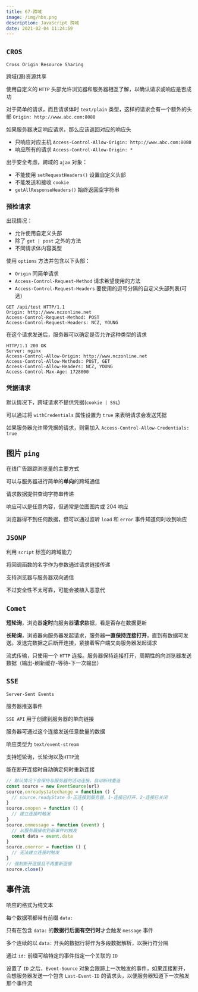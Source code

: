 ```yaml
---
title: 67-跨域
image: /img/hbs.png
description: JavaScript 跨域
date: 2021-02-04 11:24:59
---
```



## `CROS`

`Cross Origin Resource Sharing`

跨域(源)资源共享

使用自定义的 `HTTP` 头部允许浏览器和服务器相互了解，以确认请求或响应是否成功

对于简单的请求，而且请求体时 `text/plain` 类型，这样的请求会有一个额外的头部 `Origin: http://www.abc.com:8080`

如果服务器决定响应请求，那么应该返回对应的响应头
  - 只响应对应主机 `Access-Control-Allow-Origin: http://www.abc.com:8080`
  - 响应所有的请求 `Access-Control-Allow-Origin: *`

出于安全考虑，跨域的 `ajax` 对象：
  - 不能使用 `setRequestHeaders()` 设置自定义头部
  - 不能发送和接收 `cookie`
  - `getAllResponseHeaders()` 始终返回空字符串

### 预检请求

出现情况：
  - 允许使用自定义头部
  - 除了 `get | post` 之外的方法
  - 不同请求体内容类型

使用 `options` 方法并包含以下头部：
  - `Origin` 同简单请求
  - `Access-Control-Request-Method` 请求希望使用的方法
  - `Access-Control-Request-Headers` 要使用的逗号分隔的自定义头部列表(可选)

```http
GET /api/test HTTP/1.1
Origin: http://www.nczonline.net
Access-Control-Request-Method: POST
Access-Control-Request-Headers: NCZ, YOUNG
```

在这个请求发送后，服务器可以确定是否允许这种类型的请求

```http
HTTP/1.1 200 OK
Server: nginx
Access-Control-Allow-Origin: http://www.nczonline.net
Access-Control-Allow-Methods: POST, GET
Access-Control-Allow-Headers: NCZ, YOUNG
Access-Control-Max-Age: 1728000
```

### 凭据请求

默认情况下，跨域请求不提供凭据(`cookie | SSL`)

可以通过将 `withCredentials` 属性设置为 `true` 来表明请求会发送凭据

如果服务器允许带凭据的请求，则需加入 `Access-Control-Allow-Credentials: true`

## 图片 `ping`

在线广告跟踪浏览量的主要方式

可以与服务器进行简单的**单向**的跨域通信

请求数据提供查询字符串传递

响应可以是任意内容，但通常是位图图片或 204 响应

浏览器得不到任何数据，但可以通过监听 `load` 和 `error` 事件知道何时收到响应

## `JSONP`

利用 `script` 标签的跨域能力

将回调函数的名字作为参数通过请求链接传递

支持浏览器与服务器双向通信

不过安全性不太可靠，可能会被植入恶意代

## `Comet`

**短轮询**，浏览器**定时**向服务器**请求**数据，看是否存在数据更新

**长轮询**，浏览器向服务器发起请求，服务器**一直保持连接打开**，直到有数据可发送。发送完数据之后断开连接，紧接着客户端又向服务器发起请求

流式传输，只使用一个 `HTTP` 连接。服务器保持连接打开，周期性的向浏览器发送数据（输出-刷新缓存-等待-下一次输出）

## `SSE`

`Server-Sent Events`

服务器推送事件

`SSE API` 用于创建到服务器的单向链接

服务器可通过这个连接发送任意数量的数据

响应类型为 `text/event-stream`

支持短轮询，长轮询以及`HTTP`流

能在断开连接时自动确定何时重新连接

```js
// 默认情况下会保持与服务器的活动连接，自动断线重连
const source = new EventSource(url)
source.onreadystatechange = function () {
  // source.readyState 0-正连接到服务器，1-连接已打开，2-连接已关闭
}
source.onopen = function () {
  // 建立连接时触发
}
source.onmessage = function (event) {
  // 从服务器接收到新事件时触发
  const data = event.data
}
source.onerror = function () {
  // 无法建立连接时触发
}
// 强制断开连接且不再重新连接
source.close()
```

## 事件流

响应的格式为纯文本

每个数据项都带有前缀 `data:`

只有在包含 `data:` 的**数据行后面有空行时**才会触发 `message` 事件

多个连续的以 `data:` 开头的数据行将作为多段数据解析，以换行符分隔

通过 `id:` 前缀可给特定的事件指定一个关联的 `ID`

设置了 `ID` 之后，`Event-Source` 对象会跟踪上一次触发的事件，如果连接断开，会想服务器发送一个包含 `Last-Event-ID` 的请求头，以便服务器知道下一次触发那个事件流